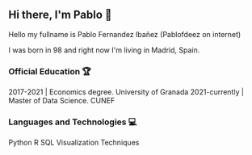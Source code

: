 ## Hi there, I'm Pablo 👋

Hello my fullname is Pablo Fernandez Ibañez (Pablofdeez on internet)

I was born in 98 and right now I'm living in Madrid, Spain.

### Official Education 🏆

2017-2021 | Economics degree. University of Granada
2021-currently | Master of Data Science. CUNEF

### Languages and Technologies 💻

Python
R
SQL
Visualization Techniques

<!--
**Pablofdeez/Pablofdeez** is a ✨ _special_ ✨ repository because its `README.md` (this file) appears on your GitHub profile.

Here are some ideas to get you started:

- 🔭 I’m currently working on ...
- 🌱 I’m currently learning ...
- 👯 I’m looking to collaborate on ...
- 🤔 I’m looking for help with ...
- 💬 Ask me about ...
- 📫 How to reach me: ...
- 😄 Pronouns: ...
- ⚡ Fun fact: ...
-->
